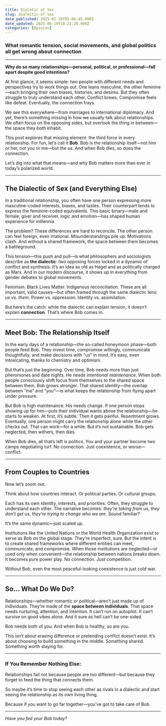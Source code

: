 ```yaml
---
title: Dialetic of Sex
slug: dialectic-of-sex
date_published: 2025-02-10T05:06:45.000Z
date_updated: 2025-06-18T18:21:29.000Z
categories: [Opinion]
---
```


### **What romantic tension, social movements, and global politics all get wrong about connection**

---

**Why do so many relationships—personal, political, or professional—fall apart despite good intentions?**

At first glance, it seems simple: two people with different needs and perspectives try to work things out. One leans masculine, the other feminine—each bringing their own biases, histories, and desires. But they often struggle to truly understand each other. Conflict brews. Compromise feels like defeat. Eventually, the connection frays.

We see this everywhere—from marriages to international diplomacy. And yet, there’s something missing in how we usually talk about relationships. We often focus on the opposing sides, but overlook the thing in between—the space they *both* inhabit.

This post explores that missing element: the third force in every relationship. For fun, let’s call it **Bob**. Bob is the relationship itself—not him or her, not you or me—but the *us*. And when Bob dies, so does the connection.

Let’s dig into what that means—and why Bob matters more than ever in today’s polarized world.

---

## **The Dialectic of Sex (and Everything Else)**

In a traditional relationship, you often have one person expressing more masculine-coded interests, biases, and tastes. Their counterpart tends to express the feminine-coded equivalents. This basic binary—male and female, giver and receiver, logic and emotion—has shaped human experience for millennia.

The problem? These differences are hard to reconcile. The other person can feel foreign, even irrational. Misunderstandings pile up. Motivations clash. And without a shared framework, the space between them becomes a battleground.

This tension—this push and pull—is what philosophers and sociologists describe as **the dialectic**: two opposing forces locked in a dynamic of conflict and synthesis. It’s an idea as old as Hegel and as politically charged as Marx. And in our modern discourse, it shows up in everything from gender debates to global movements.

Feminism. Black Lives Matter. Indigenous reconciliation. These are all important, valid causes—but often framed through the same dialectic lens: *us vs. them*. Power vs. oppression. Identity vs. assimilation.

But here’s the catch: while the dialectic can explain tension, it doesn’t explain **connection**. That’s where Bob comes in.

---

## **Meet Bob: The Relationship Itself**

In the early days of a relationship—the so-called honeymoon phase—both people feed Bob. They invest time, compromise willingly, communicate thoughtfully, and make decisions with “us” in mind. It’s easy, even intoxicating, thanks to chemistry and optimism.

But that’s just the beginning. Over time, Bob needs more than just pheromones and date nights. He needs *intentional maintenance*. When both people consciously shift focus from themselves to the shared space between them, Bob grows stronger. That shared identity—the overlap between “me” and “you”—is what keeps the relationship from flying apart under pressure.

But Bob is high maintenance. His needs change. If one person stops showing up for him—puts their individual wants above the relationship—he starts to weaken. At first, it’s subtle. Then it gets painful. Resentment grows. Eventually, one person might carry the relationship alone while the other checks out. That can work—for a while. But it’s not sustainable. Bob gets neglected, then withers, then dies.

When Bob dies, all that’s left is politics. You and your partner become two camps negotiating turf. No connection. Just coexistence, or worse—conflict.

---

## **From Couples to Countries**

Now let’s zoom out.

Think about how countries interact. Or political parties. Or cultural groups.

Each has its own identity, interests, and priorities. Often, they struggle to understand each other. The narrative becomes: *they’re taking from us*, *they don’t get us*, *they’re trying to change who we are*. Sound familiar?

It’s the same dynamic—just scaled up.

Institutions like the United Nations or the World Health Organization exist to serve as Bob on the global stage. They’re imperfect, sure. But the intent is to create shared frameworks where different entities can meet, communicate, and compromise. When those institutions are neglected—or used only when convenient—the relationship between nations breaks down. It becomes pure power play. No connection. Just competition.

Without Bob, even the most peaceful-looking coexistence is just cold war.

---

## **So… What Do We Do?**

Relationships—whether romantic or political—aren’t just made up of individuals. They’re made of the **space between individuals**. That space needs nurturing, attention, and intention. It can’t run on autopilot. It can’t survive on good vibes alone. And it sure as hell can’t be one-sided.

Bob needs both of you. And when Bob is healthy, so are you.

This isn’t about erasing difference or pretending conflict doesn’t exist. It’s about choosing to build something in the middle. Something shared. Something worth staying for.

---

### **If You Remember Nothing Else:**

Relationships fail not because people are too different—but because they forget to feed the thing that connects them.

So maybe it’s time to stop seeing each other as rivals in a dialectic and start seeing the relationship as its own living thing.

Because if you want to go far together—you’ve got to take care of Bob.

---

*Have you fed your Bob today?*

